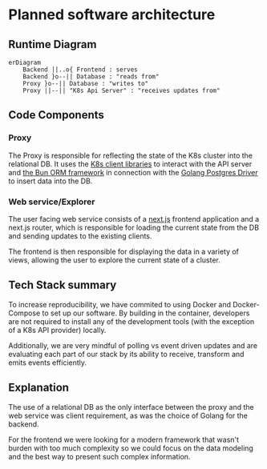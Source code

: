 # Planned software architecture

## Runtime Diagram

```mermaid
erDiagram
    Backend ||..o{ Frontend : serves
    Backend }o--|| Database : "reads from"
    Proxy }o--|| Database : "writes to"
    Proxy ||--|| "K8s Api Server" : "receives updates from"
```

## Code Components

### Proxy

The Proxy is responsible for reflecting the state of the K8s cluster into the relational DB.
It uses the [K8s client libraries](https://github.com/kubernetes/client-go/) to interact with the API server
and [the Bun ORM framework](https://bun.uptrace.dev/) in connection with the [Golang Postgres Driver](https://github.com/lib/pq) to insert data into the DB.

### Web service/Explorer

The user facing web service consists of a [next.js](https://github.com/vercel/next.js) frontend application and a next.js router,
which is responsible for loading the current state from the DB and sending updates to the existing clients.

The frontend is then responsible for displaying the data in a variety of views, allowing the user to explore the current state of a cluster.

## Tech Stack summary

To increase reproducibility, we have commited to using Docker and Docker-Compose to set up our software. By building in the container, developers are not
required to install any of the development tools (with the exception of a K8s API provider) locally.

Additionally, we are very mindful of polling vs event driven updates and are evaluating each part of our stack by its ability to receive, transform and emits
events efficiently.

## Explanation

The use of a relational DB as the only interface between the proxy and the web service was client requirement, as was the choice of Golang for the backend.

For the frontend we were looking for a modern framework that wasn't burden with too much complexity so we could focus
on the data modeling and the best way to present such complex information.
